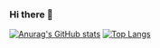 ### Hi there 👋
[![Anurag's GitHub stats](https://github-readme-stats.vercel.app/api?username=WindowsSystem32&theme=chartreuse-dark&show_icons=true&count_private=true&locale=kr)](https://github.com/anuraghazra/github-readme-stats)
[![Top Langs](https://github-readme-stats.vercel.app/api/top-langs/?username=WindowsSystem32&theme=chartreuse-dark&locale=kr&layout=compact)](https://github.com/anuraghazra/github-readme-stats)

<!--
**WindowsSystem32/WindowsSystem32** is a ✨ _special_ ✨ repository because its `README.md` (this file) appears on your GitHub profile.

Here are some ideas to get you started:

- 🔭 I’m currently working on ...
- 🌱 I’m currently learning ...
- 👯 I’m looking to collaborate on ...
- 🤔 I’m looking for help with ...
- 💬 Ask me about ...
- 📫 How to reach me: ...
- 😄 Pronouns: ...
- ⚡ Fun fact: ...
-->

